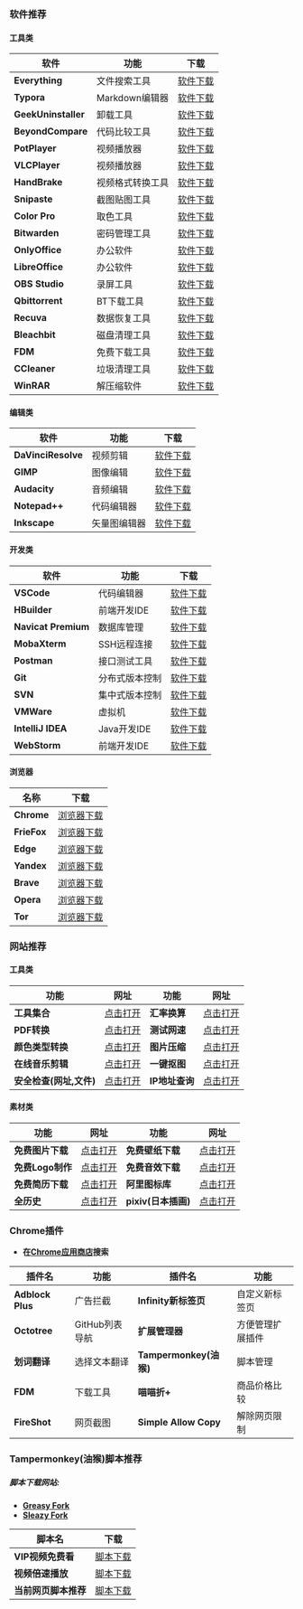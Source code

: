 ### 软件推荐

#### 工具类

| 软件 | 功能 | 下载 |
| ---- | ---- | ---- |
|**Everything** |文件搜索工具|   [软件下载](https://www.voidtools.com/zh-cn/downloads/)|
|**Typora**|Markdown编辑器|[软件下载](https://www.typora.io/)|
|**GeekUninstaller**| 卸载工具|[软件下载](https://geekuninstaller.com/download)|
|**BeyondCompare**|代码比较工具|   [软件下载](https://www.scootersoftware.com/download.php)|
|**PotPlayer** |视频播放器|[软件下载](https://potplayer.daum.net/)|
|**VLCPlayer** |视频播放器|[软件下载](https://www.videolan.org/vlc/index.zh_CN.html)|
|**HandBrake** |视频格式转换工具|[软件下载](https://handbrake.fr/downloads.php)|
|**Snipaste**         |截图贴图工具 | [软件下载](https://zh.snipaste.com/)|
|**Color Pro**         |取色工具 |[软件下载](https://github.com/wangxiaoting666/Colors)|
|**Bitwarden**         |密码管理工具|  [软件下载](https://bitwarden.com/download/)|
|**OnlyOffice**        | 办公软件|  [软件下载](https://www.onlyoffice.com/zh/download-desktop.aspx?from=home-use)|
|**LibreOffice**        | 办公软件| [软件下载](https://www.libreoffice.org/download/download/)|
|**OBS Studio**         |录屏工具| [软件下载](https://obsproject.com/)|
|**Qbittorrent**         |BT下载工具| [软件下载](https://www.qbittorrent.org/download.php)|
|**Recuva**        | 数据恢复工具 | [软件下载](https://www.ccleaner.com/recuva/download)|
|**Bleachbit**         |磁盘清理工具|  [软件下载](https://www.bleachbit.org/download)|
|**FDM**         |免费下载工具| [软件下载](https://www.freedownloadmanager.org/zh/)|
|**CCleaner** |垃圾清理工具| [软件下载](https://www.ccleaner.com/ccleaner/download) |
|**WinRAR** |解压缩软件| [软件下载](https://www.win-rar.com/start.html?&L=7) |

#### 编辑类

| 软件 | 功能 | 下载 |
| ---- | ---- | ---- |
|**DaVinciResolve** |视频剪辑  | [软件下载](http://www.blackmagicdesign.com/cn/products/davinciresolve/)|
|**GIMP**| 图像编辑 | [软件下载](https://www.gimp.org/downloads/)|
|**Audacity** |音频编辑|  [软件下载](https://audacity.onl/download/)|
|**Notepad++** |代码编辑器 |[软件下载](https://notepad-plus-plus.org/downloads/)|
|**Inkscape** |矢量图编辑器 |[软件下载](https://inkscape.org/)|

#### 开发类

| 软件                | 功能           | 下载                                                         |
| ------------------- | -------------- | ------------------------------------------------------------ |
| **VSCode**          | 代码编辑器     | [软件下载](https://code.visualstudio.com/)                   |
| **HBuilder**        | 前端开发IDE    | [软件下载](https://www.dcloud.io/hbuilderx.html)             |
| **Navicat Premium** | 数据库管理     | [软件下载](http://www.navicat.com.cn/download/navicat-premium) |
| **MobaXterm**       | SSH远程连接    | [软件下载](https://mobaxterm.mobatek.net/download.html)      |
| **Postman**         | 接口测试工具   | [软件下载](https://www.postman.com/downloads/)               |
| **Git**             | 分布式版本控制 | [软件下载](https://git-scm.com/downloads)                    |
| **SVN**             | 集中式版本控制 | [软件下载](https://tortoisesvn.net/downloads.html)           |
| **VMWare**          | 虚拟机         | [软件下载](https://www.vmware.com/cn/products/workstation-pro/workstation-pro-evaluation.html) |
| **IntelliJ IDEA**   | Java开发IDE    | [软件下载](https://www.jetbrains.com/zh-cn/idea/)            |
| **WebStorm**        | 前端开发IDE    | [软件下载](https://www.jetbrains.com/zh-cn/webstorm/)        |

#### 浏览器

| 名称        | 下载                                                     |
| ----------- | -------------------------------------------------------- |
| **Chrome**  | [浏览器下载](https://www.google.com/intl/zh-CN/chrome/)  |
| **FrieFox** | [浏览器下载](https://www.mozilla.org/zh-CN/firefox/new/) |
| **Edge**    | [浏览器下载](https://www.microsoft.com/zh-cn/edge)       |
| **Yandex**  | [浏览器下载](https://browser.yandex.com/)                |
| **Brave**   | [浏览器下载](https://brave.com/zh/)                      |
| **Opera**   | [浏览器下载](https://www.opera.com/zh-cn)                |
| **Tor**     | [浏览器下载](https://www.torproject.org/zh-CN/)          |

### 网站推荐

#### 工具类

| 功能                    | 网址                                          | 功能           | 网址                                                         |
| ----------------------- | --------------------------------------------- | -------------- | ------------------------------------------------------------ |
| **工具集合**            | [点击打开](https://tools.miku.ac/)            | **汇率换算**   | [点击打开](https://www1.oanda.com/lang/cns/currency/converter/) |
| **PDF转换**             | [点击打开](https://www.alltoall.net/)         | **测试网速**   | [点击打开](https://fast.com/ja/)                             |
| **颜色类型转换**        | [点击打开](https://sunpma.com/other/rgb/)     | **图片压缩**   | [点击打开](https://tinypng.com/)                             |
| **在线音乐剪辑**        | [点击打开](https://www.bearaudiotool.com/zh/) | **一键抠图**   | [点击打开](https://www.remove.bg/zh)                         |
| **安全检查(网址,文件)** | [点击打开](https://www.virustotal.com/gui/)   | **IP地址查询** | [点击打开](https://www.ipaddress.com/)                       |

#### 素材类

| 功能             | 网址                                    | 功能                | 网址                                 |
| ---------------- | --------------------------------------- | ------------------- | ------------------------------------ |
| **免费图片下载** | [点击打开](https://pixabay.com/zh/)     | **免费壁纸下载**    | [点击打开](https://wallhaven.cc/)    |
| **免费Logo制作** | [点击打开](http://www.uugai.com/)       | **免费音效下载**    | [点击打开](https://www.aigei.com/)   |
| **免费简历下载** | [点击打开](http://www.gerenjianli.com/) | **阿里图标库**      | [点击打开](https://www.iconfont.cn/) |
| **全历史**       | [点击打开](https://www.allhistory.com/) | **pixiv(日本插画)** | [点击打开](https://www.pixiv.net/)   |

### Chrome插件

- **在[Chrome应用商店](https://chrome.google.com/webstore/category/extensions?hl=zh-CN)搜索**

| 插件名           | 功能           | 插件名                 | 功能             |
| ---------------- | -------------- | ---------------------- | ---------------- |
| **Adblock Plus** | 广告拦截       | **Infinity新标签页**   | 自定义新标签页   |
| **Octotree**     | GitHub列表导航 | **扩展管理器**         | 方便管理扩展插件 |
| **划词翻译**     | 选择文本翻译   | **Tampermonkey(油猴)** | 脚本管理         |
| **FDM**          | 下载工具       | **喵喵折+**            | 商品价格比较     |
| **FireShot**     | 网页截图       | **Simple Allow Copy**  | 解除网页限制     |

### Tampermonkey(油猴)脚本推荐

##### 脚本下载网站:

- **[Greasy Fork](https://greasyfork.org/zh-CN)**
- **[Sleazy Fork](https://sleazyfork.org/zh-CN)**

| 脚本名               | 下载                                                         |
| -------------------- | ------------------------------------------------------------ |
| **VIP视频免费看**    | [脚本下载](https://greasyfork.org/zh-CN/scripts/394492-timerd-%E7%BD%91%E7%BB%9C%E7%94%B5%E8%A7%86-%E8%85%BE%E8%AE%AF-%E7%88%B1%E5%A5%87%E8%89%BA-%E8%8A%92%E6%9E%9C-%E4%BC%98%E9%85%B7-%E4%B9%90%E8%A7%86-b%E7%AB%99-%E5%9C%9F%E8%B1%86-%E6%90%9C%E7%8B%90-1905%E7%AD%89-vip%E8%A7%86%E9%A2%91%E5%85%8D%E8%B4%B9%E7%9C%8B-2021-03-24-%E6%9B%B4%E6%96%B0) |
| **视频倍速播放**     | [脚本下载](https://greasyfork.org/zh-CN/scripts/383265-%E5%80%8D%E9%80%9F%E6%92%AD%E6%94%BE) |
| **当前网页脚本推荐** | [脚本下载](https://greasyfork.org/zh-CN/scripts/24508-userscript-show-site-all-userjs) |

